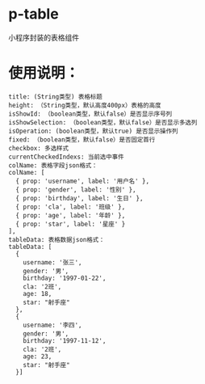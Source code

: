 # p-table
小程序封装的表格组件


# 使用说明：
    title: (String类型) 表格标题
    height: （String类型，默认高度400px）表格的高度
    isShowId: （boolean类型，默认false）是否显示序号列 
    isShowSelection: （boolean类型，默认false）是否显示多选列
    isOperation: (boolean类型，默认true) 是否显示操作列
    fixed: （boolean类型，默认false）是否固定首行
    checkbox: 多选样式
    currentCheckedIndexs: 当前选中事件
    colName: 表格字段json格式：
    colName: [
      { prop: 'username', label: '用户名' },
      { prop: 'gender', label: '性别' },
      { prop: 'birthday', label: '生日' },
      { prop: 'cla', label: '班级' },
      { prop: 'age', label: '年龄' },
      { prop: 'star', label: '星座' }
    ],
    tableData: 表格数据json格式：
    tableData: [
      {
        username: '张三',
        gender: '男',
        birthday: '1997-01-22',
        cla: '2班',
        age: 18,
        star: "射手座"
      },
      {
        username: '李四',
        gender: '男',
        birthday: '1997-11-12',
        cla: '2班',
        age: 23,
        star: "射手座"
      }]
